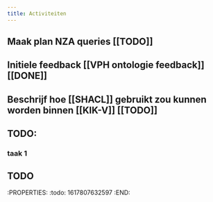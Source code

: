 ```yaml
---
title: Activiteiten
---
```


## Maak plan NZA queries [[TODO]]
## Initiele feedback [[VPH ontologie feedback]] [[DONE]]
## Beschrijf hoe [[SHACL]] gebruikt zou kunnen worden binnen [[KIK-V]] [[TODO]]
## TODO:
### taak 1
## TODO
:PROPERTIES:
:todo: 1617807632597
:END:
###
##
